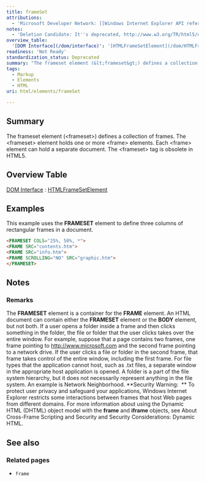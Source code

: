 ```yaml
---
title: frameSet
attributions:
  - 'Microsoft Developer Network: [[Windows Internet Explorer API reference](http://msdn.microsoft.com/en-us/library/ie/hh828809%28v=vs.85%29.aspx) Article]'
notes:
  - 'Deletion Candidate: It''s deprecated, http://www.w3.org/TR/html5/obsolete.html#non-conforming-features'
overview_table:
  '[DOM Interface](/dom/interface)': '[HTMLFrameSetElement](/dom/HTMLFrameSetElement)'
readiness: 'Not Ready'
standardization_status: Deprecated
summary: "The frameset element (&lt;frameset&gt;) defines a collection of frames.\nThe &lt;frameset&gt; element holds one or more &lt;frame&gt; elements. Each &lt;frame&gt; element can hold a separate document.\nThe &lt;frameset&gt; tag is obsolete in HTML5.\n"
tags:
  - Markup
  - Elements
  - HTML
uri: html/elements/frameSet

---
```

## Summary

The frameset element (&lt;frameset&gt;) defines a collection of frames. The &lt;frameset&gt; element holds one or more &lt;frame&gt; elements. Each &lt;frame&gt; element can hold a separate document. The &lt;frameset&gt; tag is obsolete in HTML5.

## Overview Table

[DOM Interface](/dom/interface)
:   [HTMLFrameSetElement](/dom/HTMLFrameSetElement)

## Examples

This example uses the **FRAMESET** element to define three columns of rectangular frames in a document.

``` html
<FRAMESET COLS="25%, 50%, *">
<FRAME SRC="contents.htm">
<FRAME SRC="info.htm">
<FRAME SCROLLING="NO" SRC="graphic.htm">
</FRAMESET>
```

## Notes

### Remarks

The **FRAMESET** element is a container for the **FRAME** element. An HTML document can contain either the **FRAMESET** element or the **BODY** element, but not both. If a user opens a folder inside a frame and then clicks something in the folder, the file or folder that the user clicks takes over the entire window. For example, suppose that a page contains two frames, one frame pointing to <http://www.microsoft.com> and the second frame pointing to a network drive. If the user clicks a file or folder in the second frame, that frame takes control of the entire window, including the first frame. For file types that the application cannot host, such as .txt files, a separate window in the appropriate host application is opened. A folder is a part of the file system hierarchy, but it does not necessarily represent anything in the file system. An example is Network Neighborhood. **Security Warning:  ** To protect user privacy and safeguard your applications, Windows Internet Explorer restricts some interactions between frames that host Web pages from different domains. For more information about using the Dynamic HTML (DHTML) object model with the **frame** and **iframe** objects, see About Cross-Frame Scripting and Security and Security Considerations: Dynamic HTML.

## See also

### Related pages

-   `frame`

